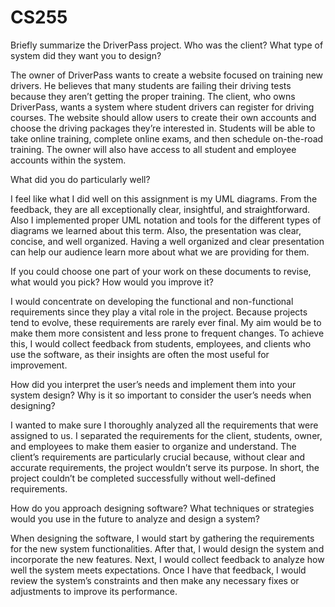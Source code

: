 # CS255

Briefly summarize the DriverPass project. Who was the client? What type of system did they want you to design?

The owner of DriverPass wants to create a website focused on training new drivers. He believes that many students are failing their driving tests because 
they aren’t getting the proper training. The client, who owns DriverPass, wants a system where student drivers can register for driving courses. The website should 
allow users to create their own accounts and choose the driving packages they’re interested in. Students will be able to take online training, complete online exams, 
and then schedule on-the-road training. The owner will also have access to all student and employee accounts within the system.

What did you do particularly well?

I feel like what I did well on this assignment is my UML diagrams. From the feedback, they are all exceptionally clear, insightful, and straightforward. Also I 
implemented proper UML notation and tools for the different types of diagrams we learned about this term. Also, the presentation was clear, concise, and well
organized. Having a well organized and clear presentation can help our audience learn more about what we are providing for them.

If you could choose one part of your work on these documents to revise, what would you pick? How would you improve it?

I would concentrate on developing the functional and non-functional requirements since they play a vital role in the project. Because projects tend to evolve, 
these requirements are rarely ever final. My aim would be to make them more consistent and less prone to frequent changes. To achieve this, I would collect feedback 
from students, employees, and clients who use the software, as their insights are often the most useful for improvement.

How did you interpret the user’s needs and implement them into your system design? Why is it so important to consider the user’s needs when designing?

I wanted to make sure I thoroughly analyzed all the requirements that were assigned to us. I separated the requirements for the client, students, owner, 
and employees to make them easier to organize and understand. The client’s requirements are particularly crucial because, without clear and accurate requirements, 
the project wouldn’t serve its purpose. In short, the project couldn’t be completed successfully without well-defined requirements.

How do you approach designing software? What techniques or strategies would you use in the future to analyze and design a system?

When designing the software, I would start by gathering the requirements for the new system functionalities. After that, I would design the system and 
incorporate the new features. Next, I would collect feedback to analyze how well the system meets expectations. Once I have that feedback, I would review the system’s 
constraints and then make any necessary fixes or adjustments to improve its performance.
